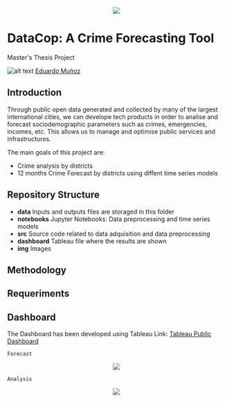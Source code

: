 <p align="center"> 
<img src="https://github.com/emunozlorenzo/MasterDataScience/blob/master/img/image2.png">
</p>

# DataCop: A Crime Forecasting Tool


Master's Thesis Project

![alt text](https://github.com/emunozlorenzo/MasterDataScience/blob/master/img/icon2.png "Logo Title Text 1") [Eduardo Muñoz](https://www.linkedin.com/in/eduardo-mu%C3%B1oz-lorenzo-14144a144/)

## Introduction


Through public open data generated and collected by many of the largest international cities, we can develope tech products in order to analise and forecast sociodemographic parameters such as crimes, emergencies, incomes, etc.
This allows us to manage and optimise public services and infrastructures.

The main goals of this project are:

- Crime analysis by districts
- 12 months Crime Forecast by districts using diffent time series models

## Repository Structure


- __data__ Inputs and outputs files are storaged in this folder
- __notebooks__ Jupyter Notebooks: Data preprocessing and time series models
- __src__ Source code related to data adquisition and data preprocessing
- __dashboard__ Tableau file where the results are shown
- __img__ Images

## Methodology


## Requeriments


## Dashboard
The Dashboard has been developed using Tableau
Link: [Tableau Public Dashboard](https://public.tableau.com/views/DataCop_TFM_EML/Dashboard1?:embed=y&:display_count=yes&publish=yes&:origin=viz_share_link)

```
Forecast
```

<p align="center"> 
<img src="https://github.com/emunozlorenzo/DataCopCrimePrediction/blob/master/img/dataCopGreen.JPG">
</p>

```
Analysis
```

<p align="center"> 
<img src="https://github.com/emunozlorenzo/DataCopCrimePrediction/blob/master/img/dataCopBlue.JPG">
</p>
